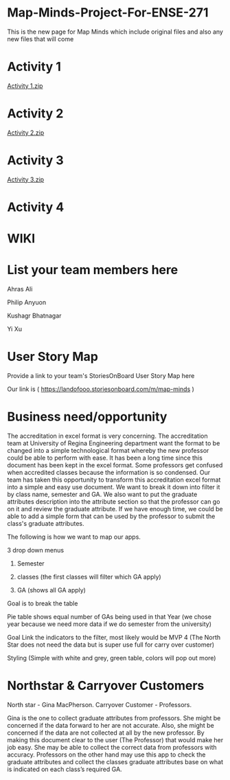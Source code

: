 # Map-Minds-Project-For-ENSE-271

This is the new page for Map Minds which include original files and also any new files that will come

# Activity 1
[Activity 1.zip](https://github.com/JumpLiveJellyBeans/Map-Minds-Project-For-ENSE-271/files/6678194/Activity.1.zip)

# Activity 2
[Activity 2.zip](https://github.com/JumpLiveJellyBeans/Map-Minds-Project-For-ENSE-271/files/6678191/Activity.2.zip)

# Activity 3
[Activity 3.zip](https://github.com/JumpLiveJellyBeans/Map-Minds-Project-For-ENSE-271/files/6678184/Activity.3.zip)

# Activity 4





# WIKI

# List your team members here

Ahras Ali 

Philip Anyuon

Kushagr Bhatnagar

Yi Xu

# User Story Map
Provide a link to your team's StoriesOnBoard User Story Map here

Our link is ( https://landofooo.storiesonboard.com/m/map-minds )

# Business need/opportunity
The accreditation in excel format is very concerning. The accreditation team at University of Regina Engineering department want the format to be changed into a simple technological format whereby the new professor could be able to perform with ease.  It has been a long time since this document has been kept in the excel format. Some professors get confused when accredited classes because the information is so condensed. Our team has taken this opportunity to transform this accreditation excel format into a simple and easy use document. We want to break it down into filter it by class name, semester and GA. We also want to put the graduate attributes description into the attribute section so that the professor can go on it and review the graduate attribute. If we have enough time, we could be able to add a simple form that can be used by the professor to submit the class's graduate attributes.

The following is how we want to map our apps.

3 drop down menus

1) Semester

2) classes (the first classes will filter which GA apply)

3) GA (shows all GA apply)

Goal is to break the table

Pie table shows equal number of GAs being used in that Year (we chose year because we need more data if we do semester from the university)

Goal Link the indicators to the filter, most likely would be MVP 4 (The North Star does not need the data but is super use full for carry over customer)

Styling (Simple with white and grey, green table, colors will pop out more)


# Northstar & Carryover Customers
North star - Gina MacPherson.
Carryover Customer - Professors.

Gina is the one to collect graduate attributes from professors. She might be concerned if the data forward to her are not accurate. Also, she might be concerned if the data are not collected at all by the new professor.  By making this document clear to the user (The Professor) that would make her job easy. She may be able to collect the correct data from professors with accuracy. Professors on the other hand may use this app to check the graduate attributes and collect the classes graduate attributes base on what is indicated on each class’s required GA.




